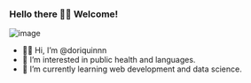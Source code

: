 ### Hello there 👋🏽 Welcome!
![image](https://github.com/doriquinnn/doriquinnn/assets/94002238/ee0a6265-75af-4860-bbeb-400b6450d3a7)



- 👋🏽 Hi, I’m @doriquinnn
- 👀 I’m interested in public health and languages.
- 🌱 I’m currently learning web development and data science.


<!---
doriquinnn/doriquinnn is a ✨ special ✨ repository because its `README.md` (this file) appears on your GitHub profile.
You can click the Preview link to take a look at your changes.
--->
